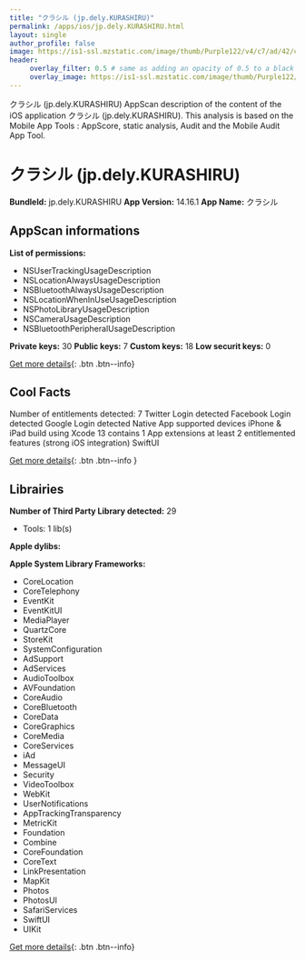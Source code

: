 ```yaml
---
title: "クラシル (jp.dely.KURASHIRU)"
permalink: /apps/ios/jp.dely.KURASHIRU.html
layout: single
author_profile: false
image: https://is1-ssl.mzstatic.com/image/thumb/Purple122/v4/c7/ad/42/c7ad422a-9f82-4323-e3a5-b01753dee914/AppIcon-1x_U007emarketing-0-7-0-85-220.png/512x512bb.jpg
header: 
     overlay_filter: 0.5 # same as adding an opacity of 0.5 to a black background
     overlay_image: https://is1-ssl.mzstatic.com/image/thumb/Purple122/v4/c7/ad/42/c7ad422a-9f82-4323-e3a5-b01753dee914/AppIcon-1x_U007emarketing-0-7-0-85-220.png/512x512bb.jpg
---
```

クラシル (jp.dely.KURASHIRU) AppScan description of the content of the iOS application クラシル (jp.dely.KURASHIRU). This analysis is based on the Mobile App Tools : AppScore, static analysis, Audit and the Mobile Audit App Tool.

# クラシル (jp.dely.KURASHIRU)

**BundleId:** jp.dely.KURASHIRU
**App Version:** 14.16.1
**App Name:** クラシル


## AppScan informations 

**List of permissions:** 
- NSUserTrackingUsageDescription
- NSLocationAlwaysUsageDescription
- NSBluetoothAlwaysUsageDescription
- NSLocationWhenInUseUsageDescription
- NSPhotoLibraryUsageDescription
- NSCameraUsageDescription
- NSBluetoothPeripheralUsageDescription
  
  
**Private keys:** 30
**Public keys:** 7
**Custom keys:** 18
**Low securit keys:** 0
  
[Get more details](/pricing.html){: .btn .btn--info}

## Cool Facts

Number of entitlements detected: 7
Twitter Login detected
Facebook Login detected
Google Login detected
Native App
supported devices iPhone & iPad
build using Xcode 13
contains 1 App extensions
at least 2 entitlemented features (strong iOS integration)
SwiftUI
  
[Get more details](/pricing.html){: .btn .btn--info }

## Librairies 
**Number of Third Party Library detected:** 29
- Tools: 1 lib(s)


**Apple dylibs:**


**Apple System Library Frameworks:**
- CoreLocation
- CoreTelephony
- EventKit
- EventKitUI
- MediaPlayer
- QuartzCore
- StoreKit
- SystemConfiguration
- AdSupport
- AdServices
- AudioToolbox
- AVFoundation
- CoreAudio
- CoreBluetooth
- CoreData
- CoreGraphics
- CoreMedia
- CoreServices
- iAd
- MessageUI
- Security
- VideoToolbox
- WebKit
- UserNotifications
- AppTrackingTransparency
- MetricKit
- Foundation
- Combine
- CoreFoundation
- CoreText
- LinkPresentation
- MapKit
- Photos
- PhotosUI
- SafariServices
- SwiftUI
- UIKit


  
[Get more details](/pricing.html){: .btn .btn--info}


